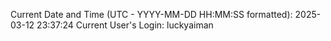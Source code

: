 Current Date and Time (UTC - YYYY-MM-DD HH:MM:SS formatted): 2025-03-12 23:37:24
Current User's Login: luckyaiman
